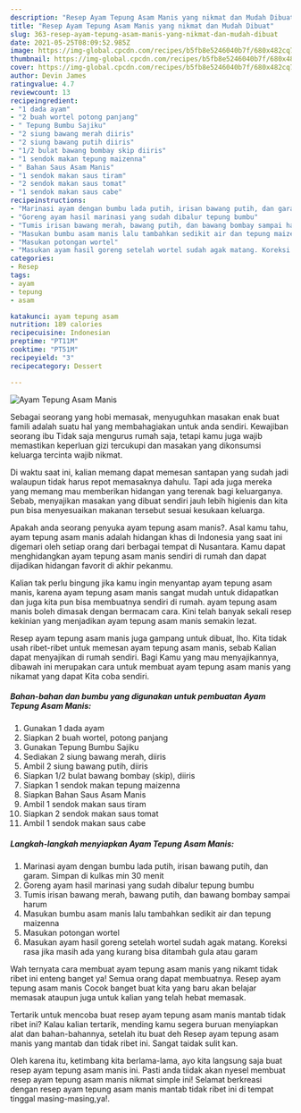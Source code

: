 ```yaml
---
description: "Resep Ayam Tepung Asam Manis yang nikmat dan Mudah Dibuat"
title: "Resep Ayam Tepung Asam Manis yang nikmat dan Mudah Dibuat"
slug: 363-resep-ayam-tepung-asam-manis-yang-nikmat-dan-mudah-dibuat
date: 2021-05-25T08:09:52.985Z
image: https://img-global.cpcdn.com/recipes/b5fb8e5246040b7f/680x482cq70/ayam-tepung-asam-manis-foto-resep-utama.jpg
thumbnail: https://img-global.cpcdn.com/recipes/b5fb8e5246040b7f/680x482cq70/ayam-tepung-asam-manis-foto-resep-utama.jpg
cover: https://img-global.cpcdn.com/recipes/b5fb8e5246040b7f/680x482cq70/ayam-tepung-asam-manis-foto-resep-utama.jpg
author: Devin James
ratingvalue: 4.7
reviewcount: 13
recipeingredient:
- "1 dada ayam"
- "2 buah wortel potong panjang"
- " Tepung Bumbu Sajiku"
- "2 siung bawang merah diiris"
- "2 siung bawang putih diiris"
- "1/2 bulat bawang bombay skip diiris"
- "1 sendok makan tepung maizenna"
- " Bahan Saus Asam Manis"
- "1 sendok makan saus tiram"
- "2 sendok makan saus tomat"
- "1 sendok makan saus cabe"
recipeinstructions:
- "Marinasi ayam dengan bumbu lada putih, irisan bawang putih, dan garam. Simpan di kulkas min 30 menit"
- "Goreng ayam hasil marinasi yang sudah dibalur tepung bumbu"
- "Tumis irisan bawang merah, bawang putih, dan bawang bombay sampai harum"
- "Masukan bumbu asam manis lalu tambahkan sedikit air dan tepung maizenna"
- "Masukan potongan wortel"
- "Masukan ayam hasil goreng setelah wortel sudah agak matang. Koreksi rasa jika masih ada yang kurang bisa ditambah gula atau garam"
categories:
- Resep
tags:
- ayam
- tepung
- asam

katakunci: ayam tepung asam 
nutrition: 189 calories
recipecuisine: Indonesian
preptime: "PT11M"
cooktime: "PT51M"
recipeyield: "3"
recipecategory: Dessert

---
```



![Ayam Tepung Asam Manis](https://img-global.cpcdn.com/recipes/b5fb8e5246040b7f/680x482cq70/ayam-tepung-asam-manis-foto-resep-utama.jpg)

Sebagai seorang yang hobi memasak, menyuguhkan masakan enak buat famili adalah suatu hal yang membahagiakan untuk anda sendiri. Kewajiban seorang ibu Tidak saja mengurus rumah saja, tetapi kamu juga wajib memastikan keperluan gizi tercukupi dan masakan yang dikonsumsi keluarga tercinta wajib nikmat.

Di waktu  saat ini, kalian memang dapat memesan santapan yang sudah jadi walaupun tidak harus repot memasaknya dahulu. Tapi ada juga mereka yang memang mau memberikan hidangan yang terenak bagi keluarganya. Sebab, menyajikan masakan yang dibuat sendiri jauh lebih higienis dan kita pun bisa menyesuaikan makanan tersebut sesuai kesukaan keluarga. 



Apakah anda seorang penyuka ayam tepung asam manis?. Asal kamu tahu, ayam tepung asam manis adalah hidangan khas di Indonesia yang saat ini digemari oleh setiap orang dari berbagai tempat di Nusantara. Kamu dapat menghidangkan ayam tepung asam manis sendiri di rumah dan dapat dijadikan hidangan favorit di akhir pekanmu.

Kalian tak perlu bingung jika kamu ingin menyantap ayam tepung asam manis, karena ayam tepung asam manis sangat mudah untuk didapatkan dan juga kita pun bisa membuatnya sendiri di rumah. ayam tepung asam manis boleh dimasak dengan bermacam cara. Kini telah banyak sekali resep kekinian yang menjadikan ayam tepung asam manis semakin lezat.

Resep ayam tepung asam manis juga gampang untuk dibuat, lho. Kita tidak usah ribet-ribet untuk memesan ayam tepung asam manis, sebab Kalian dapat menyajikan di rumah sendiri. Bagi Kamu yang mau menyajikannya, dibawah ini merupakan cara untuk membuat ayam tepung asam manis yang nikamat yang dapat Kita coba sendiri.

<!--inarticleads1-->

##### Bahan-bahan dan bumbu yang digunakan untuk pembuatan Ayam Tepung Asam Manis:

1. Gunakan 1 dada ayam
1. Siapkan 2 buah wortel, potong panjang
1. Gunakan  Tepung Bumbu Sajiku
1. Sediakan 2 siung bawang merah, diiris
1. Ambil 2 siung bawang putih, diiris
1. Siapkan 1/2 bulat bawang bombay (skip), diiris
1. Siapkan 1 sendok makan tepung maizenna
1. Siapkan  Bahan Saus Asam Manis
1. Ambil 1 sendok makan saus tiram
1. Siapkan 2 sendok makan saus tomat
1. Ambil 1 sendok makan saus cabe




<!--inarticleads2-->

##### Langkah-langkah menyiapkan Ayam Tepung Asam Manis:

1. Marinasi ayam dengan bumbu lada putih, irisan bawang putih, dan garam. Simpan di kulkas min 30 menit
1. Goreng ayam hasil marinasi yang sudah dibalur tepung bumbu
1. Tumis irisan bawang merah, bawang putih, dan bawang bombay sampai harum
1. Masukan bumbu asam manis lalu tambahkan sedikit air dan tepung maizenna
1. Masukan potongan wortel
1. Masukan ayam hasil goreng setelah wortel sudah agak matang. Koreksi rasa jika masih ada yang kurang bisa ditambah gula atau garam




Wah ternyata cara membuat ayam tepung asam manis yang nikamt tidak ribet ini enteng banget ya! Semua orang dapat membuatnya. Resep ayam tepung asam manis Cocok banget buat kita yang baru akan belajar memasak ataupun juga untuk kalian yang telah hebat memasak.

Tertarik untuk mencoba buat resep ayam tepung asam manis mantab tidak ribet ini? Kalau kalian tertarik, mending kamu segera buruan menyiapkan alat dan bahan-bahannya, setelah itu buat deh Resep ayam tepung asam manis yang mantab dan tidak ribet ini. Sangat taidak sulit kan. 

Oleh karena itu, ketimbang kita berlama-lama, ayo kita langsung saja buat resep ayam tepung asam manis ini. Pasti anda tiidak akan nyesel membuat resep ayam tepung asam manis nikmat simple ini! Selamat berkreasi dengan resep ayam tepung asam manis mantab tidak ribet ini di tempat tinggal masing-masing,ya!.

